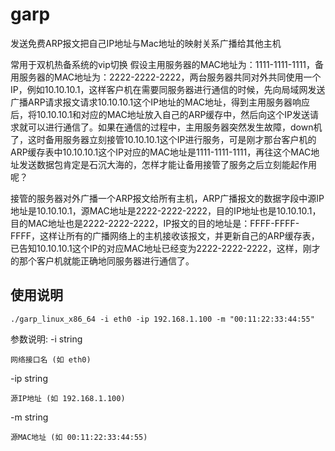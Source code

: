 # garp
发送免费ARP报文把自己IP地址与Mac地址的映射关系广播给其他主机

常用于双机热备系统的vip切换
假设主用服务器的MAC地址为：1111-1111-1111，备用服务器的MAC地址为：2222-2222-2222，两台服务器共同对外共同使用一个IP，例如10.10.10.1，这样客户机在需要同服务器进行通信的时候，先向局域网发送广播ARP请求报文请求10.10.10.1这个IP地址的MAC地址，得到主用服务器响应后，将10.10.10.1和对应的MAC地址放入自己的ARP缓存中，然后向这个IP发送请求就可以进行通信了。如果在通信的过程中，主用服务器突然发生故障，down机了，这时备用服务器立刻接管10.10.10.1这个IP进行服务，可是刚才那台客户机的ARP缓存表中10.10.10.1这个IP对应的MAC地址是1111-1111-1111，再往这个MAC地址发送数据包肯定是石沉大海的，怎样才能让备用接管了服务之后立刻能起作用呢？

接管的服务器对外广播一个ARP报文给所有主机，ARP广播报文的数据字段中源IP地址是10.10.10.1，源MAC地址是2222-2222-2222，目的IP地址也是10.10.10.1，目的MAC地址也是2222-2222-2222，IP报文的目的地址是：FFFF-FFFF-FFFF，这样让所有的广播网络上的主机接收该报文，并更新自己的ARP缓存表，已告知10.10.10.1这个IP的对应MAC地址已经变为2222-2222-2222，这样，刚才的那个客户机就能正确地同服务器进行通信了。

## 使用说明
`./garp_linux_x86_64 -i eth0 -ip 192.168.1.100 -m "00:11:22:33:44:55"`


参数说明:
  -i string

    网络接口名 (如 eth0)

  -ip string
    
    源IP地址 (如 192.168.1.100)

  -m string
    
    源MAC地址 (如 00:11:22:33:44:55)
